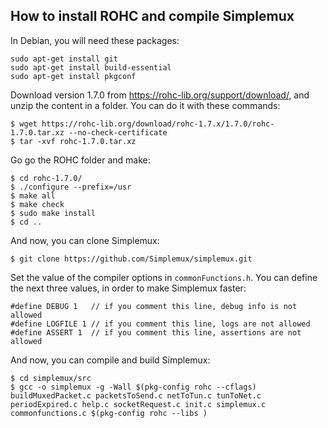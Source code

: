 How to install ROHC and compile Simplemux
-----------------------------------------
In Debian, you will need these packages:
```
sudo apt-get install git
sudo apt-get install build-essential
sudo apt-get install pkgconf
```

Download version 1.7.0 from https://rohc-lib.org/support/download/, and unzip the content in a folder. You can do it with these commands:
```
$ wget https://rohc-lib.org/download/rohc-1.7.x/1.7.0/rohc-1.7.0.tar.xz --no-check-certificate
$ tar -xvf rohc-1.7.0.tar.xz
```

Go go the ROHC folder and make:
```
$ cd rohc-1.7.0/
$ ./configure --prefix=/usr
$ make all
$ make check
$ sudo make install
$ cd ..
```

And now, you can clone Simplemux:
```
$ git clone https://github.com/Simplemux/simplemux.git
```

Set the value of the compiler options in `commonFunctions.h`. You can define the next three values, in order to make Simplemux faster:
```
#define DEBUG 1   // if you comment this line, debug info is not allowed
#define LOGFILE 1 // if you comment this line, logs are not allowed
#define ASSERT 1  // if you comment this line, assertions are not allowed
```

And now, you can compile and build Simplemux:
```
$ cd simplemux/src
$ gcc -o simplemux -g -Wall $(pkg-config rohc --cflags)  buildMuxedPacket.c packetsToSend.c netToTun.c tunToNet.c periodExpired.c help.c socketRequest.c init.c simplemux.c commonfunctions.c $(pkg-config rohc --libs )
```
